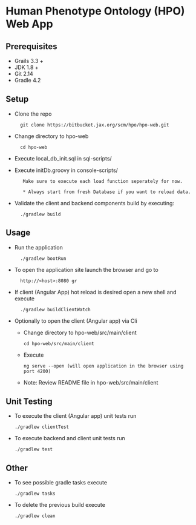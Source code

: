 # Human Phenotype Ontology (HPO) Web App

## Prerequisites

+ Grails 3.3 +
+ JDK 1.8 +
+ Git 2.14
+ Gradle 4.2

## Setup

+ Clone the repo

        git clone https://bitbucket.jax.org/scm/hpo/hpo-web.git
        

+ Change directory to hpo-web

        cd hpo-web
+ Execute local_db_init.sql in sql-scripts/

+ Execute initDb.groovy in console-scripts/

         Make sure to execute each load function seperately for now.
         
         * Always start from fresh Database if you want to reload data.
        

+ Validate the client and backend components build by executing:

        ./gradlew build

## Usage

+ Run the application

        ./gradlew bootRun

+ To open the application site launch the browser and go to
 
        http://<host>:8080 gr

+ If client (Angular App) hot reload is desired open a new shell and execute

        ./gradlew buildClientWatch

+ Optionally to open the client (Angular app) via Cli

  * Change directory to hpo-web/src/main/client
  
        cd hpo-web/src/main/client  
  * Execute
  
        ng serve --open (will open application in the browser using port 4200)
  * Note: Review README file in hpo-web/src/main/client  

## Unit Testing

+ To execute the client (Angular app) unit tests run
  
      ./gradlew clientTest

+ To execute backend and client unit tests run
  
      ./gradlew test
    
## Other
+ To see possible gradle tasks execute
  
      ./gradlew tasks
      
+ To delete the previous build execute

      ./gradlew clean
      


